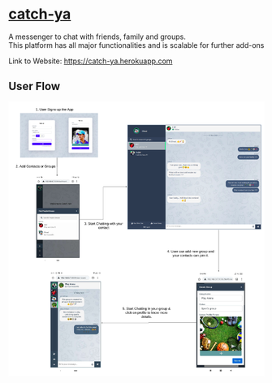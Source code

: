 # [catch-ya](https://catch-ya.herokuapp.com)
A messenger to chat with friends, family and groups.<br/>
This platform has all major functionalities and is scalable for further add-ons

Link to Website: https://catch-ya.herokuapp.com

## User Flow
![Chat Flow](./docs/chat_flow.png)

